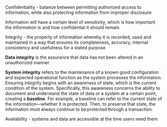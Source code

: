 Confidentiality - balance between permitting authorized access to information, while also protecting information from improper disclosure

Information will have a certain level of sensitivity, which is how important the information is and how confidential it should remain

Integrity - the property of information whereby it is recorded, used and maintained in a way that ensures its completeness, accuracy, internal consistency and usefulness for a stated purpose

**Data integrity** is the assurance that data has not been altered in an unauthorized manner.

**System integrity** refers to the maintenance of a known good configuration and expected operational function as the system processes the information. Ensuring integrity begins with an awareness of state, which is the current condition of the system. Specifically, this awareness concerns the ability to document and understand the state of data or a system at a certain point, creating a **baseline**. For example, a baseline can refer to the current state of the information—whether it is protected. Then, to preserve that state, the information must always continue to be protected through a transaction.

Availability - systems and data are accessible at the time users need them


